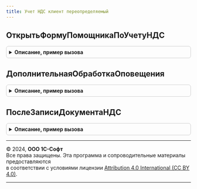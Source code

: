 ```yaml
---
title: Учет НДС клиент переопределяемый
---
```



## ОткрытьФормуПомощникаПоУчетуНДС
<details style="margin: 1em 0; padding: 0.5em; border: 1px solid #ccc; border-radius: 6px;">

<summary style="font-weight: bold; cursor: pointer;">Описание, пример вызова</summary>

```bsl

// Открывает помощник по учету НДС.
//
// Параметры:
//	ПараметрыОткрытияПомощника - Структура - Параметры открытия формы помощника.
//
Процедура ОткрытьФормуПомощникаПоУчетуНДС(ПараметрыОткрытияПомощника) Экспорт
```

Пример вызова
```bsl
УчетНДСКлиентПереопределяемый.ОткрытьФормуПомощникаПоУчетуНДС(ПараметрыОткрытияПомощника) 
```
</details>

## ДополнительнаяОбработкаОповещения
<details style="margin: 1em 0; padding: 0.5em; border: 1px solid #ccc; border-radius: 6px;">

<summary style="font-weight: bold; cursor: pointer;">Описание, пример вызова</summary>

```bsl

// Вызов дополнительных оповещений в ОбработкеОповещений документа ФормированиеЗаписейРаздела7ДекларацииНДС
//
// Параметры:
//	Документ - ЭтотОбъект - Ссылка на этотОбъект.
//	ИмяСобытия - Строка - Имя события.
//	Параметр - Структура - параметр в ОбработкаОповещения.
//	Источник - Объект - Источник в ОбработкаОповещения.
//
//
Процедура ДополнительнаяОбработкаОповещения(Документ, ИмяСобытия, Параметр, Источник) Экспорт
```

Пример вызова
```bsl
УчетНДСКлиентПереопределяемый.ДополнительнаяОбработкаОповещения(Документ, ИмяСобытия, Параметр, Источник) 
```
</details>

## ПослеЗаписиДокументаНДС
<details style="margin: 1em 0; padding: 0.5em; border: 1px solid #ccc; border-radius: 6px;">

<summary style="font-weight: bold; cursor: pointer;">Описание, пример вызова</summary>

```bsl


// Вызывается после записи документа ФормированиеЗаписейРаздела7ДекларацииНДС
//
// Параметры:
//	Форма - ЭтотОбъект - Ссылка на этотОбъект.
//	ПараметрыЗаписи - Структура - параметры записи.
//
//
Процедура ПослеЗаписиДокументаНДС(Форма, ПараметрыЗаписи) Экспорт
```

Пример вызова
```bsl
УчетНДСКлиентПереопределяемый.ПослеЗаписиДокументаНДС(Форма, ПараметрыЗаписи) 
```
</details>

---

© 2024, **ООО 1С-Софт**  
Все права защищены. Эта программа и сопроводительные материалы предоставляются  
в соответствии с условиями лицензии [Attribution 4.0 International (CC BY 4.0)](https://creativecommons.org/licenses/by/4.0/legalcode).

---
